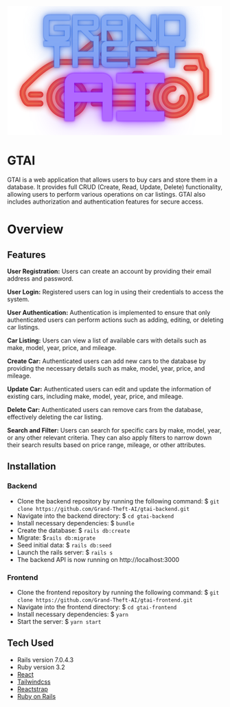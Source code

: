 
 ![Logo](src/assets/GTAI.png)


# GTAI
GTAI is a web application that allows users to buy cars and store them in a database. It provides full CRUD (Create, Read, Update, Delete) functionality, allowing users to perform various operations on car listings. GTAI also includes authorization and authentication features for secure access.

# Overview

## Features
**User Registration:** Users can create an account by providing their email address and password.

**User Login:** Registered users can log in using their credentials to access the system.

**User Authentication:** Authentication is implemented to ensure that only authenticated users can perform actions such as adding, editing, or deleting car listings.

**Car Listing:** Users can view a list of available cars with details such as make, model, year, price, and mileage.

**Create Car:** Authenticated users can add new cars to the database by providing the necessary details such as make, model, year, price, and mileage.

**Update Car:** Authenticated users can edit and update the information of existing cars, including make, model, year, price, and mileage.

**Delete Car:** Authenticated users can remove cars from the database, effectively deleting the car listing.

**Search and Filter:** Users can search for specific cars by make, model, year, or any other relevant criteria. They can also apply filters to narrow down their search results based on price range, mileage, or other attributes.

## Installation
### Backend 
- Clone the backend repository by running the following command: $ ```git clone https://github.com/Grand-Theft-AI/gtai-backend.git```
- Navigate into the backend directory: $ ```cd gtai-backend```
- Install necessary dependencies: $ ```bundle```
- Create the database: $ ```rails db:create```
- Migrate: $```rails db:migrate```
- Seed initial data: $ ```rails db:seed```
- Launch the rails server: $ ```rails s```
- The backend API is now running on http://localhost:3000 


### Frontend
- Clone the frontend repository by running the following command: $ ```git clone https://github.com/Grand-Theft-AI/gtai-frontend.git```
- Navigate into the frontend directory: $ ```cd gtai-frontend```
- Install necessary dependencies: $ ```yarn```
- Start the server: $ `yarn start`

## Tech Used
- Rails version 7.0.4.3
- Ruby version 3.2
- [React](https://react.dev/)
- [Tailwindcss](https://tailwindcss.com/)
- [Reactstrap](https://reactstrap.github.io/)
- [Ruby on Rails](https://rubyonrails.org/)


